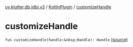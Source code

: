 [uy.klutter.db.jdbi.v3](../index.md) / [KotlinPlugin](index.md) / [customizeHandle](.)


# customizeHandle
`fun customizeHandle(handle:&nbsp;Handle): Handle` [(source)](https://github.com/kohesive/klutter/blob/master/db-jdbi-v3-jdk8/src/main/kotlin/uy/klutter/db/jdbi/v3/KotlinPlugin.kt#L15)


